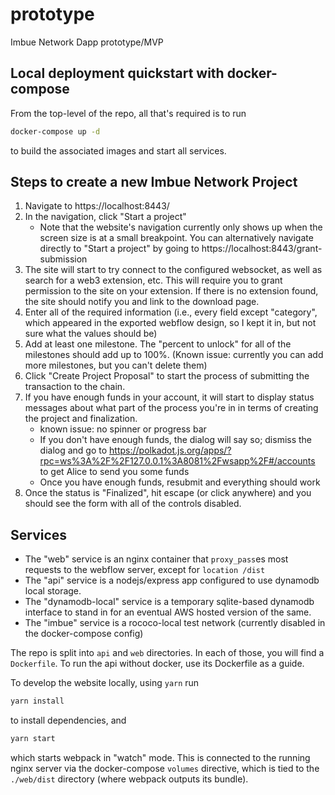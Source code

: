 # prototype

Imbue Network Dapp prototype/MVP

## Local deployment quickstart with docker-compose

From the top-level of the repo, all that's required is to run

```bash
docker-compose up -d
```

to build the associated images and start all services.

## Steps to create a new Imbue Network Project

1. Navigate to https://localhost:8443/
2. In the navigation, click "Start a project"
    - Note that the website's navigation currently only shows up when the screen size is at a small breakpoint. You can alternatively navigate directly to "Start a project" by going to https://localhost:8443/grant-submission
3. The site will start to try connect to the configured websocket, as well as search for a web3 extension, etc. This will require you to grant permission to the site on your extension. If there is no extension found, the site should notify you and link to the download page.
4. Enter all of the required information (i.e., every field except "category", which appeared in the exported webflow design, so I kept it in, but not sure what the values should be)
5. Add at least one milestone. The "percent to unlock" for all of the milestones should add up to 100%. (Known issue: currently you can add more milestones, but you can't delete them)
6. Click "Create Project Proposal" to start the process of submitting the transaction to the chain.
7. If you have enough funds in your account, it will start to display status messages about what part of the process you're in in terms of creating the project and finalization.
    - known issue: no spinner or progress bar
    - If you don't have enough funds, the dialog will say so; dismiss the dialog and go to https://polkadot.js.org/apps/?rpc=ws%3A%2F%2F127.0.0.1%3A8081%2Fwsapp%2F#/accounts to get Alice to send you some funds
    - Once you have enough funds, resubmit and everything should work
8. Once the status is "Finalized", hit escape (or click anywhere) and you should see the form with all of the controls disabled.


## Services

- The "web" service is an nginx container that `proxy_pass`es most requests to the webflow server, except for `location /dist`
- The "api" service is a nodejs/express app configured to use dynamodb local storage.
- The "dynamodb-local" service is a temporary sqlite-based dynamodb interface to stand in for an eventual AWS hosted version of the same.
- The "imbue" service is a rococo-local test network (currently disabled in the docker-compose config)

The repo is split into `api` and `web` directories. In each of those, you will find a `Dockerfile`. To run the api without docker, use its Dockerfile as a guide.

To develop the website locally, using `yarn` run 

```bash
yarn install
```
to install dependencies, and 

```bash
yarn start
```

which starts webpack in "watch" mode. This is connected to the running nginx server via the docker-compose `volumes` directive, which is tied to the `./web/dist` directory (where webpack outputs its bundle).

